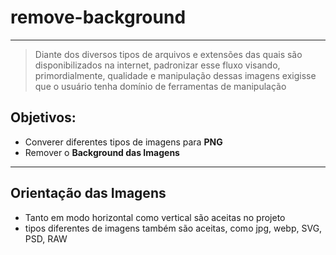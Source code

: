# remove-background
---
> Diante dos diversos tipos de arquivos e extensões
> das quais são disponibilizados na internet, padronizar
> esse fluxo visando, primordialmente, qualidade e manipulação dessas imagens
> exigisse que o usuário tenha domínio de ferramentas de manipulação
>
## Objetivos:

- Converer diferentes tipos de imagens para **PNG**
- Remover o **Background das Imagens**

---
## Orientação das Imagens

- Tanto em modo horizontal como vertical são aceitas no projeto
- tipos diferentes de imagens também são aceitas, como jpg, webp, SVG, PSD, RAW


